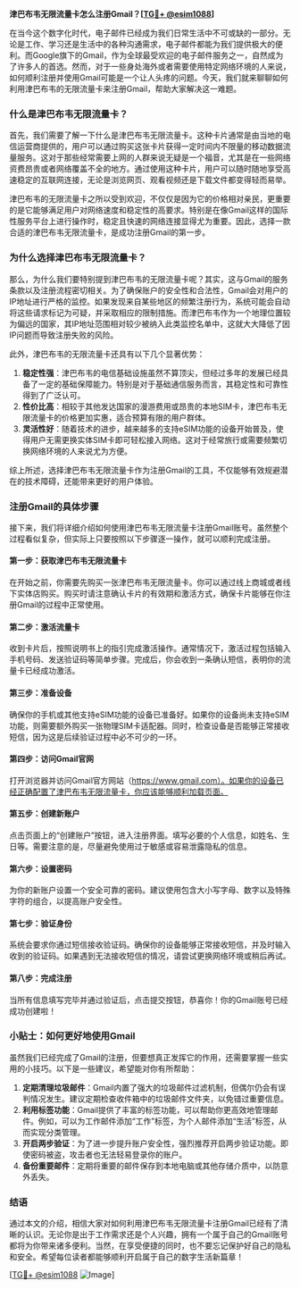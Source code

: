 **津巴布韦无限流量卡怎么注册Gmail？[[TG💪+ @esim1088](https://t.me/s/esim1088)]**

在当今这个数字化时代，电子邮件已经成为我们日常生活中不可或缺的一部分。无论是工作、学习还是生活中的各种沟通需求，电子邮件都能为我们提供极大的便利。而Google旗下的Gmail，作为全球最受欢迎的电子邮件服务之一，自然成为了许多人的首选。然而，对于一些身处海外或者需要使用特定网络环境的人来说，如何顺利注册并使用Gmail可能是一个让人头疼的问题。今天，我们就来聊聊如何利用津巴布韦的无限流量卡来注册Gmail，帮助大家解决这一难题。

### 什么是津巴布韦无限流量卡？

首先，我们需要了解一下什么是津巴布韦无限流量卡。这种卡片通常是由当地的电信运营商提供的，用户可以通过购买这张卡片获得一定时间内不限量的移动数据流量服务。这对于那些经常需要上网的人群来说无疑是一个福音，尤其是在一些网络资费昂贵或者网络覆盖不全的地方。通过使用这种卡片，用户可以随时随地享受高速稳定的互联网连接，无论是浏览网页、观看视频还是下载文件都变得轻而易举。

津巴布韦的无限流量卡之所以受到欢迎，不仅仅是因为它的价格相对亲民，更重要的是它能够满足用户对网络速度和稳定性的高要求。特别是在像Gmail这样的国际性服务平台上进行操作时，稳定且快速的网络连接显得尤为重要。因此，选择一款合适的津巴布韦无限流量卡，是成功注册Gmail的第一步。

### 为什么选择津巴布韦无限流量卡？

那么，为什么我们要特别提到津巴布韦的无限流量卡呢？其实，这与Gmail的服务条款以及注册流程密切相关。为了确保账户的安全性和合法性，Gmail会对用户的IP地址进行严格的监控。如果发现来自某些地区的频繁注册行为，系统可能会自动将这些请求标记为可疑，并采取相应的限制措施。而津巴布韦作为一个地理位置较为偏远的国家，其IP地址范围相对较少被纳入此类监控名单中，这就大大降低了因IP问题而导致注册失败的风险。

此外，津巴布韦的无限流量卡还具有以下几个显著优势：

1. **稳定性强**：津巴布韦的电信基础设施虽然不算顶尖，但经过多年的发展已经具备了一定的基础保障能力。特别是对于基础通信服务而言，其稳定性和可靠性得到了广泛认可。
2. **性价比高**：相较于其他发达国家的漫游费用或昂贵的本地SIM卡，津巴布韦无限流量卡的价格更加实惠，适合预算有限的用户群体。
3. **灵活性好**：随着技术的进步，越来越多的支持eSIM功能的设备开始普及，使得用户无需更换实体SIM卡即可轻松接入网络。这对于经常旅行或需要频繁切换网络环境的人来说尤为方便。

综上所述，选择津巴布韦无限流量卡作为注册Gmail的工具，不仅能够有效规避潜在的技术障碍，还能带来更好的用户体验。

### 注册Gmail的具体步骤

接下来，我们将详细介绍如何使用津巴布韦无限流量卡注册Gmail账号。虽然整个过程看似复杂，但实际上只要按照以下步骤逐一操作，就可以顺利完成注册。

#### 第一步：获取津巴布韦无限流量卡
在开始之前，你需要先购买一张津巴布韦无限流量卡。你可以通过线上商城或者线下实体店购买。购买时请注意确认卡片的有效期和激活方式，确保卡片能够在你注册Gmail的过程中正常使用。

#### 第二步：激活流量卡
收到卡片后，按照说明书上的指引完成激活操作。通常情况下，激活过程包括输入手机号码、发送验证码等简单步骤。完成后，你会收到一条确认短信，表明你的流量卡已经成功激活。

#### 第三步：准备设备
确保你的手机或其他支持eSIM功能的设备已准备好。如果你的设备尚未支持eSIM功能，则需要额外购买一张物理SIM卡适配器。同时，检查设备是否能够正常接收短信，因为这是后续验证过程中必不可少的一环。

#### 第四步：访问Gmail官网
打开浏览器并访问Gmail官方网站（https://www.gmail.com）。如果你的设备已经正确配置了津巴布韦无限流量卡，你应该能够顺利加载页面。

#### 第五步：创建新账户
点击页面上的“创建账户”按钮，进入注册界面。填写必要的个人信息，如姓名、生日等。需要注意的是，尽量避免使用过于敏感或容易泄露隐私的信息。

#### 第六步：设置密码
为你的新账户设置一个安全可靠的密码。建议使用包含大小写字母、数字以及特殊字符的组合，以提高账户安全性。

#### 第七步：验证身份
系统会要求你通过短信接收验证码。确保你的设备能够正常接收短信，并及时输入收到的验证码。如果遇到无法接收短信的情况，请尝试更换网络环境或稍后再试。

#### 第八步：完成注册
当所有信息填写完毕并通过验证后，点击提交按钮，恭喜你！你的Gmail账号已经成功创建啦！

### 小贴士：如何更好地使用Gmail

虽然我们已经完成了Gmail的注册，但要想真正发挥它的作用，还需要掌握一些实用的小技巧。以下是一些建议，希望能对你有所帮助：

1. **定期清理垃圾邮件**：Gmail内置了强大的垃圾邮件过滤机制，但偶尔仍会有误判情况发生。建议定期检查收件箱中的垃圾邮件文件夹，以免错过重要信息。
2. **利用标签功能**：Gmail提供了丰富的标签功能，可以帮助你更高效地管理邮件。例如，可以为工作邮件添加“工作”标签，为个人邮件添加“生活”标签，从而实现分类管理。
3. **开启两步验证**：为了进一步提升账户安全性，强烈推荐开启两步验证功能。即使密码被盗，攻击者也无法轻易登录你的账户。
4. **备份重要邮件**：定期将重要的邮件保存到本地电脑或其他存储介质中，以防意外丢失。

### 结语

通过本文的介绍，相信大家对如何利用津巴布韦无限流量卡注册Gmail已经有了清晰的认识。无论你是出于工作需求还是个人兴趣，拥有一个属于自己的Gmail账号都将为你带来诸多便利。当然，在享受便捷的同时，也不要忘记保护好自己的隐私和安全。希望每位读者都能够顺利开启属于自己的数字生活新篇章！

[[TG💪+ @esim1088](https://t.me/s/esim1088) ![Image](https://i.postimg.cc/4NQfJmqS/Snipaste-2025-05-13-00-14-12.png)]